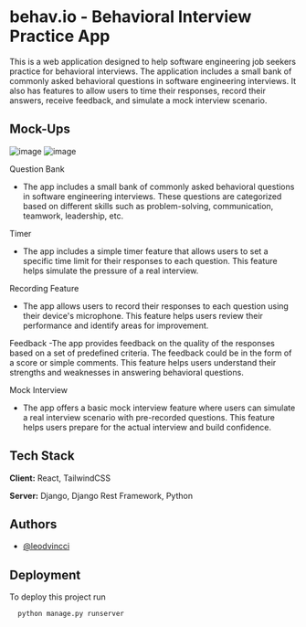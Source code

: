 
# behav.io - Behavioral Interview Practice App
This is a web application designed to help software engineering job seekers practice for behavioral interviews. The application includes a small bank of commonly asked behavioral questions in software engineering interviews. It also has features to allow users to time their responses, record their answers, receive feedback, and simulate a mock interview scenario.


## Mock-Ups
![image](https://user-images.githubusercontent.com/90817505/235370805-39e7b081-dc06-4586-aa87-b1ef16cc8a66.png)
![image](https://user-images.githubusercontent.com/90817505/235371250-524574a1-3401-4f6f-8c3d-0745a66fbee0.png)

Question Bank
- The app includes a small bank of commonly asked behavioral questions in software engineering interviews. These questions are categorized based on different skills such as problem-solving, communication, teamwork, leadership, etc.

Timer
- The app includes a simple timer feature that allows users to set a specific time limit for their responses to each question. This feature helps simulate the pressure of a real interview.

Recording Feature
- The app allows users to record their responses to each question using their device's microphone. This feature helps users review their performance and identify areas for improvement.

Feedback
-The app provides feedback on the quality of the responses based on a set of predefined criteria. The feedback could be in the form of a score or simple comments. This feature helps users understand their strengths and weaknesses in answering behavioral questions.

Mock Interview
- The app offers a basic mock interview feature where users can simulate a real interview scenario with pre-recorded questions. This feature helps users prepare for the actual interview and build confidence.



## Tech Stack

**Client:** React, TailwindCSS

**Server:** Django, Django Rest Framework, Python


## Authors

- [@leodvincci](https://www.github.com/leodvincci)


## Deployment

To deploy this project run

```bash
  python manage.py runserver
```

